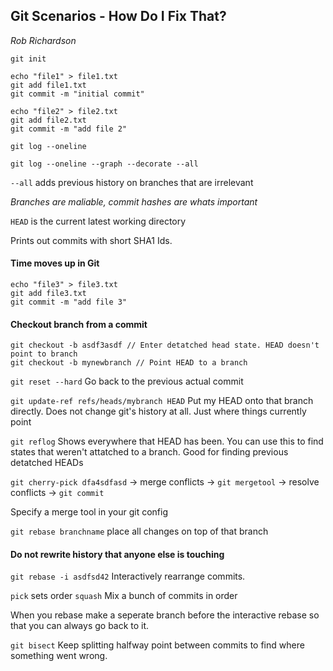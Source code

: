 ## Git Scenarios - How Do I Fix That?

*Rob Richardson*

```
git init

echo "file1" > file1.txt
git add file1.txt
git commit -m "initial commit"

echo "file2" > file2.txt
git add file2.txt
git commit -m "add file 2"
```

`git log --oneline`

`git log --oneline --graph --decorate --all`

`--all` adds previous history on branches that are irrelevant

*Branches are maliable, commit hashes are whats important*

`HEAD` is the current latest working directory

Prints out commits with short SHA1 Ids. 

#### Time moves up in Git

```
echo "file3" > file3.txt
git add file3.txt
git commit -m "add file 3"
```

#### Checkout branch from a commit

```
git checkout -b asdf3asdf // Enter detatched head state. HEAD doesn't point to branch
git checkout -b mynewbranch // Point HEAD to a branch
```

`git reset --hard` Go back to the previous actual commit

`git update-ref refs/heads/mybranch HEAD` Put my HEAD onto that branch directly. Does not change git's history at all. Just where things currently point

`git reflog` Shows everywhere that HEAD has been. You can use this to find states that weren't attatched to a branch. Good for finding previous detatched HEADs

`git cherry-pick dfa4sdfasd` -> merge conflicts -> `git mergetool` -> resolve conflicts -> `git commit`

Specify a merge tool in your git config

`git rebase branchname` place all changes on top of that branch

#### Do not rewrite history that anyone else is touching

`git rebase -i asdfsd42` Interactively rearrange commits.

`pick` sets order
`squash` Mix a bunch of commits in order

When you rebase make a seperate branch before the interactive rebase so that you can always go back to it.

`git bisect` Keep splitting halfway point between commits to find where something went wrong.